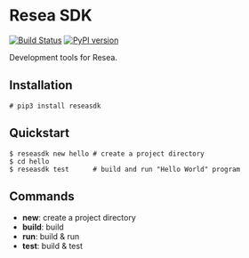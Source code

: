 # Resea SDK
[![Build Status](https://travis-ci.org/resea/sdk.svg?branch=master)](https://travis-ci.org/resea/sdk)
[![PyPI version](https://badge.fury.io/py/reseasdk.svg)](http://badge.fury.io/py/reseasdk)

Development tools for Resea.

## Installation
```
# pip3 install reseasdk
```

## Quickstart
```
$ reseasdk new hello # create a project directory
$ cd hello
$ reseasdk test      # build and run "Hello World" program
```

## Commands
- **new**: create a project directory
- **build**: build
- **run**: build & run
- **test**: build & test
